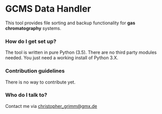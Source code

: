 # GCMS Data Handler #

This tool provides file sorting and backup functionality for **gas chromatography** systems.



### How do I get set up? ###
The tool is written in pure Python (3.5). There are no third party modules needed. You just need a working install of Python 3.X.


### Contribution guidelines ###
There is no way to contribute yet.


### Who do I talk to? ###

Contact me via christopher_grimm@gmx.de
